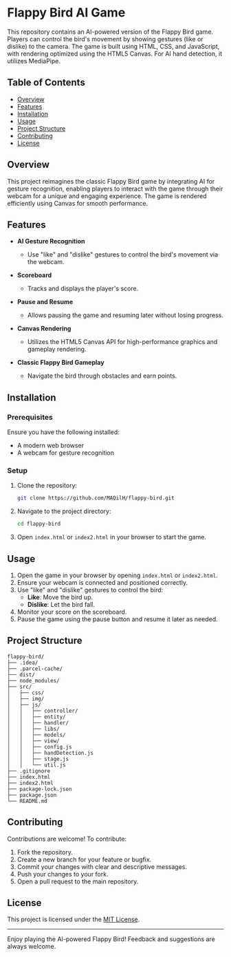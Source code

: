 # Flappy Bird AI Game

This repository contains an AI-powered version of the Flappy Bird game. Players can control the bird's movement by showing gestures (like or dislike) to the camera. The game is built using HTML, CSS, and JavaScript, with rendering optimized using the HTML5 Canvas. For AI hand detection, it utilizes MediaPipe.

## Table of Contents

- [Overview](#overview)
- [Features](#features)
- [Installation](#installation)
- [Usage](#usage)
- [Project Structure](#project-structure)
- [Contributing](#contributing)
- [License](#license)

## Overview

This project reimagines the classic Flappy Bird game by integrating AI for gesture recognition, enabling players to interact with the game through their webcam for a unique and engaging experience. The game is rendered efficiently using Canvas for smooth performance.

## Features

- **AI Gesture Recognition**

  - Use "like" and "dislike" gestures to control the bird's movement via the webcam.

- **Scoreboard**

  - Tracks and displays the player's score.

- **Pause and Resume**

  - Allows pausing the game and resuming later without losing progress.

- **Canvas Rendering**

  - Utilizes the HTML5 Canvas API for high-performance graphics and gameplay rendering.

- **Classic Flappy Bird Gameplay**

  - Navigate the bird through obstacles and earn points.

## Installation

### Prerequisites

Ensure you have the following installed:

- A modern web browser
- A webcam for gesture recognition

### Setup

1. Clone the repository:
   ```bash
   git clone https://github.com/MAQilH/flappy-bird.git
   ```
2. Navigate to the project directory:
   ```bash
   cd flappy-bird
   ```
3. Open `index.html` or `index2.html` in your browser to start the game.

## Usage

1. Open the game in your browser by opening `index.html` or `index2.html`.
2. Ensure your webcam is connected and positioned correctly.
3. Use "like" and "dislike" gestures to control the bird:
   - **Like**: Move the bird up.
   - **Dislike**: Let the bird fall.
4. Monitor your score on the scoreboard.
5. Pause the game using the pause button and resume it later as needed.

## Project Structure

```plaintext
flappy-bird/
├── .idea/
├── .parcel-cache/
├── dist/
├── node_modules/
├── src/
│   ├── css/
│   ├── img/
│   ├── js/
│   │   ├── controller/
│   │   ├── entity/
│   │   ├── handler/
│   │   ├── libs/
│   │   ├── models/
│   │   ├── view/
│   │   ├── config.js
│   │   ├── handDetection.js
│   │   ├── stage.js
│   │   └── util.js
├── .gitignore
├── index.html
├── index2.html
├── package-lock.json
├── package.json
└── README.md
```

## Contributing

Contributions are welcome! To contribute:

1. Fork the repository.
2. Create a new branch for your feature or bugfix.
3. Commit your changes with clear and descriptive messages.
4. Push your changes to your fork.
5. Open a pull request to the main repository.

## License

This project is licensed under the [MIT License](./LICENSE).

---

Enjoy playing the AI-powered Flappy Bird! Feedback and suggestions are always welcome.
